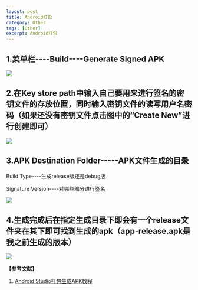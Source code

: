 ```yaml
---
layout: post
title: Android打包
category: Other
tags: [Other]
excerpt: Android打包
---
```


## 1.菜单栏----Build----Generate Signed APK ##

![](http://www.nangongyibin.com/assets/images/Android/32.png)

## 2.在Key store path中输入自己要用来进行签名的密钥文件的存放位置，同时输入密钥文件的读写用户名密码（如果还没有密钥文件点击图中的“Create New”进行创建即可） ##

![](http://www.nangongyibin.com/assets/images/Android/33.png)

## 3.APK Destination Folder-----APK文件生成的目录 ##

Build Type----生成release版还是debug版

Signature Version----对哪些部分进行签名

![](http://www.nangongyibin.com/assets/images/Android/34.png)

## 4.生成完成后在指定生成目录下即会有一个release文件夹在其下即可找到生成的apk（app-release.apk是我之前生成的版本） ##

![](http://www.nangongyibin.com/assets/images/Android/35.png)

**【参考文献】**

1. [Android Studio打包生成APK教程](https://www.cnblogs.com/lsdb/p/9337342.html "Android Studio打包生成APK教程")